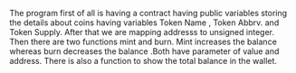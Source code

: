 The program first of all is having a contract having public variables storing the details about coins having variables Token Name , Token Abbrv. and Token Supply.
After that we are mapping addresss to unsigned integer.
Then there are two functions mint and burn.
Mint increases the balance whereas burn decreases the balance .Both have parameter of value and address.
There is also a function to show the total balance in the wallet. 
